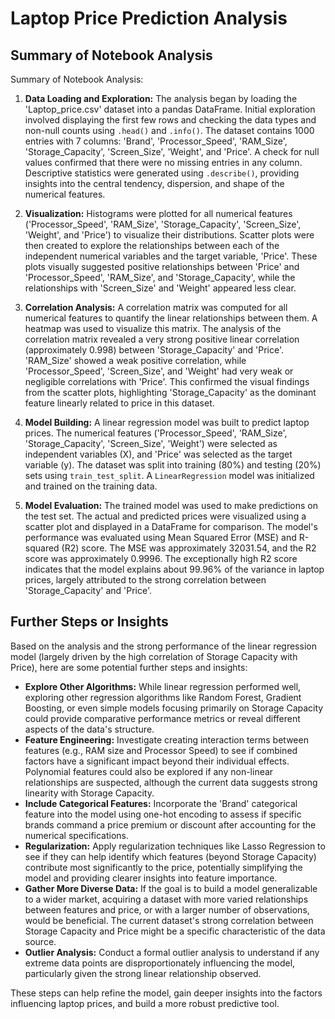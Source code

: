 
# Laptop Price Prediction Analysis

## Summary of Notebook Analysis


Summary of Notebook Analysis:

1.  **Data Loading and Exploration:** The analysis began by loading the 'Laptop_price.csv' dataset into a pandas DataFrame. Initial exploration involved displaying the first few rows and checking the data types and non-null counts using `.head()` and `.info()`. The dataset contains 1000 entries with 7 columns: 'Brand', 'Processor_Speed', 'RAM_Size', 'Storage_Capacity', 'Screen_Size', 'Weight', and 'Price'. A check for null values confirmed that there were no missing entries in any column. Descriptive statistics were generated using `.describe()`, providing insights into the central tendency, dispersion, and shape of the numerical features.

2.  **Visualization:** Histograms were plotted for all numerical features ('Processor_Speed', 'RAM_Size', 'Storage_Capacity', 'Screen_Size', 'Weight', and 'Price') to visualize their distributions. Scatter plots were then created to explore the relationships between each of the independent numerical variables and the target variable, 'Price'. These plots visually suggested positive relationships between 'Price' and 'Processor_Speed', 'RAM_Size', and 'Storage_Capacity', while the relationships with 'Screen_Size' and 'Weight' appeared less clear.

3.  **Correlation Analysis:** A correlation matrix was computed for all numerical features to quantify the linear relationships between them. A heatmap was used to visualize this matrix. The analysis of the correlation matrix revealed a very strong positive linear correlation (approximately 0.998) between 'Storage_Capacity' and 'Price'. 'RAM_Size' showed a weak positive correlation, while 'Processor_Speed', 'Screen_Size', and 'Weight' had very weak or negligible correlations with 'Price'. This confirmed the visual findings from the scatter plots, highlighting 'Storage_Capacity' as the dominant feature linearly related to price in this dataset.

4.  **Model Building:** A linear regression model was built to predict laptop prices. The numerical features ('Processor_Speed', 'RAM_Size', 'Storage_Capacity', 'Screen_Size', 'Weight') were selected as independent variables (X), and 'Price' was selected as the target variable (y). The dataset was split into training (80%) and testing (20%) sets using `train_test_split`. A `LinearRegression` model was initialized and trained on the training data.

5.  **Model Evaluation:** The trained model was used to make predictions on the test set. The actual and predicted prices were visualized using a scatter plot and displayed in a DataFrame for comparison. The model's performance was evaluated using Mean Squared Error (MSE) and R-squared (R2) score. The MSE was approximately 32031.54, and the R2 score was approximately 0.9996. The exceptionally high R2 score indicates that the model explains about 99.96% of the variance in laptop prices, largely attributed to the strong correlation between 'Storage_Capacity' and 'Price'.


## Further Steps or Insights

Based on the analysis and the strong performance of the linear regression model (largely driven by the high correlation of Storage Capacity with Price), here are some potential further steps and insights:

*   **Explore Other Algorithms:** While linear regression performed well, exploring other regression algorithms like Random Forest, Gradient Boosting, or even simple models focusing primarily on Storage Capacity could provide comparative performance metrics or reveal different aspects of the data's structure.
*   **Feature Engineering:** Investigate creating interaction terms between features (e.g., RAM size and Processor Speed) to see if combined factors have a significant impact beyond their individual effects. Polynomial features could also be explored if any non-linear relationships are suspected, although the current data suggests strong linearity with Storage Capacity.
*   **Include Categorical Features:** Incorporate the 'Brand' categorical feature into the model using one-hot encoding to assess if specific brands command a price premium or discount after accounting for the numerical specifications.
*   **Regularization:** Apply regularization techniques like Lasso Regression to see if they can help identify which features (beyond Storage Capacity) contribute most significantly to the price, potentially simplifying the model and providing clearer insights into feature importance.
*   **Gather More Diverse Data:** If the goal is to build a model generalizable to a wider market, acquiring a dataset with more varied relationships between features and price, or with a larger number of observations, would be beneficial. The current dataset's strong correlation between Storage Capacity and Price might be a specific characteristic of the data source.
*   **Outlier Analysis:** Conduct a formal outlier analysis to understand if any extreme data points are disproportionately influencing the model, particularly given the strong linear relationship observed.

These steps can help refine the model, gain deeper insights into the factors influencing laptop prices, and build a more robust predictive tool.
